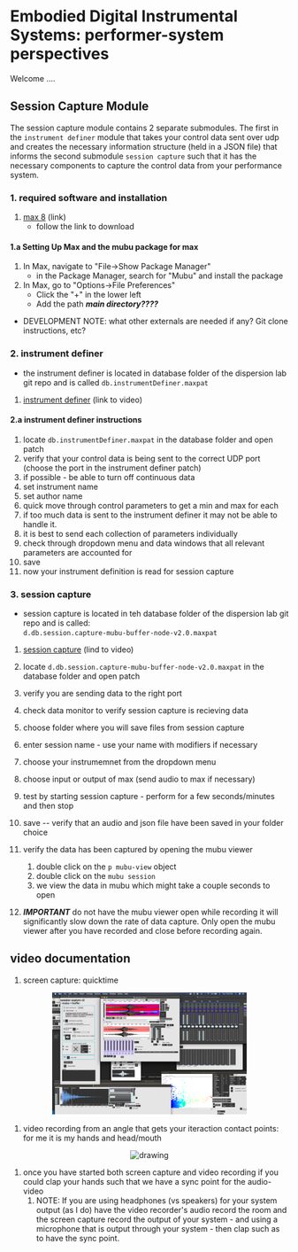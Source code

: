 # Embodied Digital Instrumental Systems: performer-system perspectives
Welcome ....




## Session Capture Module
The session capture module contains 2 separate submodules. The first in the `instrument definer` module that takes your control data sent over udp and creates the necessary information structure (held in a JSON file) that informs the second submodule `session capture` such that it has the necessary components to capture the control data from your performance system. 
### 1. required software and installation 
1. [max 8](https://cycling74.com/downloads) (link)
    - follow the link to download 
#### 1.a Setting Up Max and the mubu package for max
1. In Max, navigate to "File->Show Package Manager"
	* in the Package Manager, search for "Mubu" and install the package
2. In Max, go to "Options->File Preferences"
	* Click the "+" in the lower left
	* Add the path ***main directory????*** 

- DEVELOPMENT NOTE: what other externals are needed if any? Git clone instructions, etc?
### 2. instrument definer
- the instrument definer is located in database folder of the dispersion lab git repo and is called 
`db.instrumentDefiner.maxpat`
1. [instrument definer](https://youtu.be/Jl0v9e7--aI) (link to video) 
#### 2.a instrument definer instructions
1. locate `db.instrumentDefiner.maxpat` in the database folder and open patch
1. verify that your control data is being sent to the correct UDP port (choose the port in the instrument definer patch)
1. if possible - be able to turn off continuous data
1. set instrument name
1. set author name
1. quick move through control parameters to get a min and max for each
1. if too much data is sent to the instrument definer it may not be able to handle it. 
1. it is best to send each collection of parameters individually 
1. check through dropdown menu and data windows that all relevant parameters are accounted for
1. save
1. now your instrument definition is read for session capture
### 3. session capture
- session capture is located in teh database folder of the dispersion lab git repo and is called:      
 `d.db.session.capture-mubu-buffer-node-v2.0.maxpat`
1. [session capture](https://youtu.be/MbhJ0SMNBpk) (lind to video)

1. locate `d.db.session.capture-mubu-buffer-node-v2.0.maxpat` in the database folder and open patch
1. verify you are sending data to the right port
1. check data monitor to verify session capture is recieving data
1. choose folder where you will save files from session capture
1. enter session name - use your name with modifiers if necessary
1. choose your instrumemnet from the dropdown menu
1. choose input or output of max (send audio to max if necessary)
1. test by starting session capture - perform for a few seconds/minutes and then stop
1. save -- verify that an audio and json file have been saved in your folder choice
1. verify the data has been captured by opening the mubu viewer
	1. double click on the `p mubu-view` object
	1. double click on the `mubu session`
	1. we view the data in mubu which might take a couple seconds to open 
1. ***IMPORTANT*** do not have the mubu viewer open while recording it will significantly slow down the rate of data capture. Only open the mubu viewer after you have recorded and close before recording again. 


## video documentation
1. screen capture: quicktime 
<center><img src="assets/screenCapture.png" alt="drawing" width="70%" /></center>

1. video recording from an angle that gets your iteraction contact points: for me it is my hands and head/mouth
<!-- ![Alt text](assets/videoPosition.png "Title") -->
<center><img src="assets/videoPosition.png" alt="drawing" width="70%" /></center>
<!-- // ![alt text](https://github.com/dispersionlab/edis-performer-study/blob/main/assets/videoPosition.png) -->

1. once you have started both screen capture and video recording if you could clap your hands such that we have a sync point for the audio-video
	1. NOTE: If you are using headphones (vs speakers) for your system output (as I do) have the video recorder's audio record the room and the screen capture record the output of your system - and using a microphone that is output through your system - then clap such as to have the sync point. 